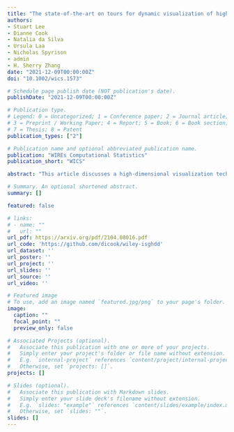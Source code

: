 ```yaml
---
title: "The state-of-the-art on tours for dynamic visualization of high-dimensional data"
authors:
- Stuart Lee
- Dianne Cook
- Natalia da Silva
- Ursula Laa
- Nicholas Spyrison
- admin
- H. Sherry Zhang
date: "2021-12-09T00:00:00Z"
doi: "10.1002/wics.1573"

# Schedule page publish date (NOT publication's date).
publishDate: "2021-12-09T00:00:00Z"

# Publication type.
# Legend: 0 = Uncategorized; 1 = Conference paper; 2 = Journal article;
# 3 = Preprint / Working Paper; 4 = Report; 5 = Book; 6 = Book section;
# 7 = Thesis; 8 = Patent
publication_types: ["2"]

# Publication name and optional abbreviated publication name.
publication: "WIREs Computational Statistics"
publication_short: "WICS"

abstract: "This article discusses a high-dimensional visualization technique called the tour, which can be used to view data in more than three dimensions. We review the theory and history behind the technique, as well as modern software developments and applications of the tour that are being found across the sciences and machine learning."

# Summary. An optional shortened abstract.
summary: []

featured: false

# links:
# - name: ""
#   url: ""
url_pdf: https://arxiv.org/pdf/2104.08016.pdf
url_code: 'https://github.com/dicook/wiley-isghdd'
url_dataset: ''
url_poster: ''
url_project: ''
url_slides: ''
url_source: ''
url_video: ''

# Featured image
# To use, add an image named `featured.jpg/png` to your page's folder. 
image:
  caption: ""
  focal_point: ""
  preview_only: false

# Associated Projects (optional).
#   Associate this publication with one or more of your projects.
#   Simply enter your project's folder or file name without extension.
#   E.g. `internal-project` references `content/project/internal-project/index.md`.
#   Otherwise, set `projects: []`.
projects: []

# Slides (optional).
#   Associate this publication with Markdown slides.
#   Simply enter your slide deck's filename without extension.
#   E.g. `slides: "example"` references `content/slides/example/index.md`.
#   Otherwise, set `slides: ""`.
slides: []
---
```

